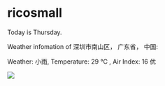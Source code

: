 # ricosmall

Today is Thursday.

Weather infomation of 深圳市南山区， 广东省， 中国: 

Weather: 小雨, Temperature: 29 ℃ , Air Index: 16 优

<img src="https://github-readme-stats.vercel.app/api?username=ricosmall&show_icons=true" />
